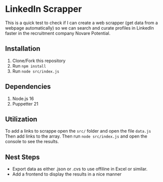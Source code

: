 # LinkedIn Scrapper

This is a quick test to check if I can create a web scrapper (get data from a webpage automatically)
so we can search and curate profiles in LinkedIn faster in the recruitment company Novare Potential.

## Installation

1. Clone/Fork this repository
1. Run `npm install`
1. Run `node src/index.js`

## Dependencies

1. Node.js 16
1. Puppetter 21

## Utilization

To add a links to scrappe open the `src/` folder and open the file `data.js` Then add links to the array.
Then run `node src/index.js` and open the console to see the results.

## Nest Steps

- Export data as either .json or .cvs to use offiline in Excel or similar.
- Add a frontend to display the results in a nice manner
